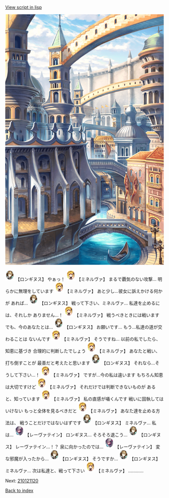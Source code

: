[View script in lisp](../scripts/210121113.txt)

![006_town2.png](../images/backgrounds/006_town2.png)

<img src="../images/units/5300131.png" alt="5300131.png" height="34"/>
【ロンギヌス】
やぁっ！

<img src="../images/units/5302521.png" alt="5302521.png" height="34"/>
【ミネルヴァ】
まるで覇気のない攻撃…
明らかに無理をしています

<img src="../images/units/5302521.png" alt="5302521.png" height="34"/>
【ミネルヴァ】
あと少し…彼女に訴えかける何かが
あれば…

<img src="../images/units/5300131.png" alt="5300131.png" height="34"/>
【ロンギヌス】
戦って下さい、ミネルヴァ…
私達を止めるには、それしか
ありません…！

<img src="../images/units/5302521.png" alt="5302521.png" height="34"/>
【ミネルヴァ】
戦うべきときには戦います
でも、今のあなたとは…

<img src="../images/units/5300131.png" alt="5300131.png" height="34"/>
【ロンギヌス】
お願いです…
もう…私達の道が交わることは
ないんです

<img src="../images/units/5302521.png" alt="5302521.png" height="34"/>
【ミネルヴァ】
そうですね…
以前の私でしたら、知恵に基づき
合理的に判断したでしょう

<img src="../images/units/5302521.png" alt="5302521.png" height="34"/>
【ミネルヴァ】
あなたと戦い、打ち倒すことが
最善だと考えたと思います

<img src="../images/units/5300131.png" alt="5300131.png" height="34"/>
【ロンギヌス】
それなら…そうして下さい…！

<img src="../images/units/5302521.png" alt="5302521.png" height="34"/>
【ミネルヴァ】
ですが…今の私は違います
もちろん知恵は大切ですけど

<img src="../images/units/5302521.png" alt="5302521.png" height="34"/>
【ミネルヴァ】
それだけでは判断できないものが
あると、知っています

<img src="../images/units/5302521.png" alt="5302521.png" height="34"/>
【ミネルヴァ】
私の直感が囁くんです
戦いに固執してはいけない
もっと全体を見るべきだと

<img src="../images/units/5302521.png" alt="5302521.png" height="34"/>
【ミネルヴァ】
あなた達を止める方法は、
戦うことだけではないはずです

<img src="../images/units/5300131.png" alt="5300131.png" height="34"/>
【ロンギヌス】
ミネルヴァ…
私は…

<img src="../images/units/5100231.png" alt="5100231.png" height="34"/>
【レーヴァテイン】
ロンギヌス…
そろそろ退こう…

<img src="../images/units/5300131.png" alt="5300131.png" height="34"/>
【ロンギヌス】
レーヴァテイン…！？
泉に向かったのでは…

<img src="../images/units/5100231.png" alt="5100231.png" height="34"/>
【レーヴァテイン】
変な邪魔が入ったから…

<img src="../images/units/5300131.png" alt="5300131.png" height="34"/>
【ロンギヌス】
そうですか…

<img src="../images/units/5300131.png" alt="5300131.png" height="34"/>
【ロンギヌス】
ミネルヴァ…
次は私達と、戦って下さい

<img src="../images/units/5302521.png" alt="5302521.png" height="34"/>
【ミネルヴァ】
…………

Next: [210121120](210121120.md)

[Back to index](index.md)
